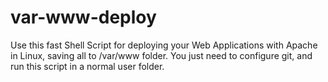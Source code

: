 # var-www-deploy
Use this fast Shell Script for deploying your Web Applications with Apache in Linux, saving all to /var/www folder. You just need to configure git, and run this script in a normal user folder. 
